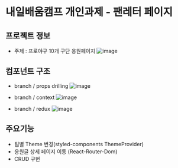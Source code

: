 # 내일배움캠프 개인과제 - 팬레터 페이지

## 프로젝트 정보 
- 주제 : 프로야구 10개 구단 응원페이지
![image](https://github.com/kms99/react-baseballteampage/assets/29966870/858a01bc-99d3-4fdd-9277-de2d51b4f36a)

## 컴포넌트 구조
- branch / props drilling
![image](https://github.com/kms99/react-baseballteampage/assets/29966870/ab18c9df-4da2-408d-8327-4c967b350e67)


- branch / context
![image](https://github.com/kms99/react-baseballteampage/assets/29966870/485abd38-7a13-4f80-bb74-ac9c6e8b66b5)


- branch / redux
![image](https://github.com/kms99/react-baseballteampage/assets/29966870/6d71d362-50aa-480b-9f43-1396ee2398ca)


## 주요기능
- 팀별 Theme 변경(styled-components ThemeProvider)
- 응원글 상세 페이지 이동 (React-Router-Dom)
- CRUD 구현
